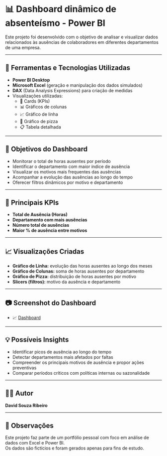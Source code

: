 # 📊 Dashboard dinâmico de absenteísmo - Power BI

Este projeto foi desenvolvido com o objetivo de analisar e visualizar dados relacionados às ausências de colaboradores em diferentes departamentos de uma empresa.

---

## 🧰 Ferramentas e Tecnologias Utilizadas

- **Power BI Desktop**  
- **Microsoft Excel** (geração e manipulação dos dados simulados)  
- **DAX** (Data Analysis Expressions) para criação de medidas  
- Visualizações utilizadas:
  - 📌 Cards (KPIs)
  - 📊 Gráficos de colunas
  - 📈 Gráfico de linha
  - 🥧 Gráfico de pizza
  - 📋 Tabela detalhada

---

## 🎯 Objetivos do Dashboard

- Monitorar o total de horas ausentes por período  
- Identificar o departamento com maior índice de ausência  
- Visualizar os motivos mais frequentes das ausências  
- Acompanhar a evolução das ausências ao longo do tempo  
- Oferecer filtros dinâmicos por motivo e departamento

---

## 📌 Principais KPIs

- **Total de Ausência (Horas)**  
- **Departamento com mais ausências**  
- **Número total de ausências**  
- **Maior % de ausência entre motivos**

---

## 📈 Visualizações Criadas

- **Gráfico de Linha:** evolução das horas ausentes ao longo dos meses  
- **Gráfico de Colunas:** soma de horas ausentes por departamento  
- **Gráfico de Pizza:** distribuição de horas ausentes por motivo  
- **Slicers (filtros):** motivo da ausência e departamento

---

## 📷 Screenshot do Dashboard

- 📈 [Dashboard](./Imagens/Dashboard.jpg)

---

## 💡 Possíveis Insights

- Identificar picos de ausência ao longo do tempo  
- Detectar departamentos mais afetados por faltas  
- Compreender os principais motivos de ausência e propor ações preventivas  
- Comparar períodos críticos com políticas internas ou sazonalidade

---

## 👨‍💻 Autor

**David Souza Ribeiro**  

---

## 📝 Observações

Este projeto faz parte de um portfólio pessoal com foco em análise de dados com Excel e Power BI.  
Os dados são fictícios e foram gerados apenas para fins de estudo.

